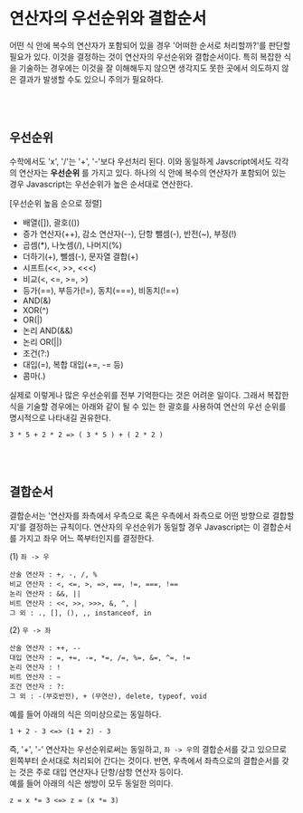 # 연산자의 우선순위와 결합순서

어떤 식 안에 복수의 연산자가 포함되어 있을 경우 '어떠한 순서로 처리할까?'를 판단할 필요가 있다. 이것을 결정하는 것이 연산자의 우선순위와 결합순서이다. 특히 복잡한 식을 기술하는 경우에는 이것을 잘 이해해두지 않으면 생각지도 못한 곳에서 의도하지 않은 결과가 발생할 수도 있으니 주의가 필요하다. 

<br/><br/>

## 우선순위
수학에서도 'x', '/'는 '+', '-'보다 우선처리 된다. 이와 동일하게 Javscript에서도 각각의 연산자는 **우선순위** 를 가지고 있다. 하나의 식 안에 복수의 연산자가 포함되어 있는 경우 Javascript는 우선순위가 높은 순서대로 연산한다.

[우선순위 높음 순으로 정렬]

- 배열([]), 괄호(())
- 증가 연산자(++), 감소 연산자(--), 단항 뺄셈(-), 반전(~), 부정(!)
- 곱셈(*), 나눗셈(/), 나머지(%)
- 더하기(+), 뺄셈(-), 문자열 결합(+)
- 시프트(<<, >>, <<<)
- 비교(<, <=, >=, >)
- 등가(==), 부등가(!=), 동치(===), 비동치(!==)
- AND(&)
- XOR(^)
- OR(|)
- 논리 AND(&&)
- 논리 OR(||)
- 조건(?:)
- 대입(=), 복합 대입(+=, -= 등)
- 콤마(.)


실제로 이렇게나 많은 우선순위를 전부 기억한다는 것은 어려운 일이다. 그래서 복잡한 식을 기술할 경우에는 아래와 같이 될 수 있는 한 괄호를 사용하여 연산의 우선 순위를 명시적으로 나타내길 권유한다.

~~~
3 * 5 + 2 * 2 => ( 3 * 5 ) + ( 2 * 2 )
~~~

<br/><br/>

## 결합순서
결합순서는 '연산자를 좌측에서 우측으로 혹은 우측에서 좌측으로 어떤 방향으로 결합할지'를 결정하는 규칙이다. 연산자의 우선순위가 동일할 경우 Javascript는 이 결합순서를 가지고 좌우 어느 쪽부터인지를 결정한다.

(1) `좌 -> 우`

~~~
산술 연산자 : +, -, /, %
비교 연산자 : <, <=, >, =>, ==, !=, ===, !==
논리 연산자 : &&, ||
비트 연산자 : <<, >>, >>>, &, ^, |
그 외 : ., [], (), ,, instanceof, in
~~~

(2) `우 -> 좌`

~~~
산술 연산자 : ++, --
대입 연산자 : =, +=, -=, *=, /=, %=, &=, ^=, !=
논리 연산자 : !
비트 연산자 : ~
조건 연산자 : ?:
그 외 : -(부호반전), + (무연산), delete, typeof, void
~~~

예를 들어 아래의 식은 의미상으로는 동일하다.

~~~
1 + 2 - 3 <=> (1 + 2) - 3
~~~

즉, '+', '-' 연산자는 우선순위로써는 동일하고, `좌 -> 우`의 결합순서를 갖고 있으므로 왼쪽부터 순서대로 처리되어 간다는 것이다. 반면, 우측에서 좌측으로의 결합순서를 갖는 것은 주로 대입 연산자나 단항/삼항 연산자 등이다.<br/>
예를 들어 아래의 식은 쌍방이 모두 동일한 의미다.

~~~
z = x *= 3 <=> z = (x *= 3)
~~~

